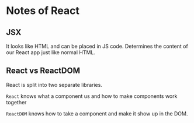 # Notes of React 



## JSX

It looks like HTML and can be placed in JS code. Determines the content of our React app just like normal HTML.

##  React vs ReactDOM

React is split into two separate libraries.

`React` knows what a component us and how to make components work together

`ReactDOM` knows how to take a component and make it show up in the DOM.







